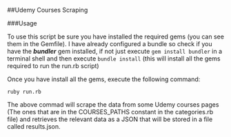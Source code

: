 ##Udemy Courses Scraping

###Usage

To use this script be sure you have installed the required gems (you can see them in the Gemfile). I have already configured a bundle so check if you have the ***bundler*** gem installed, if not just execute `gem install bundler` in a terminal shell and then execute `bundle install` (this will install all the gems required to run the run.rb script)

Once you have install all the gems, execute the following command:

`ruby run.rb`

The above commad will scrape the data from some Udemy courses pages (The ones that are in the COURSES_PATHS constant in the categories.rb file) and retrieves the relevant data as a JSON that will be stored in a file called results.json.